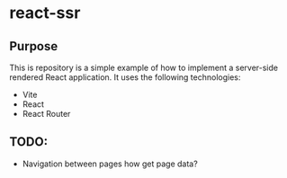 # react-ssr

## Purpose

This is repository is a simple example of how to implement a server-side rendered React application. It uses the following technologies:

- Vite
- React
- React Router

## TODO:

- Navigation between pages how get page data?
